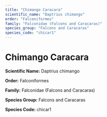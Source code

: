 ```yaml
---
title: "Chimango Caracara"
scientific_name: "Daptrius chimango"
order: "Falconiformes"
family: "Falconidae (Falcons and Caracaras)"
species_group: "Falcons and Caracaras"
species_code: "chicar1"
---
```


# Chimango Caracara

**Scientific Name:** Daptrius chimango

**Order:** Falconiformes

**Family:** Falconidae (Falcons and Caracaras)

**Species Group:** Falcons and Caracaras

**Species Code:** chicar1
